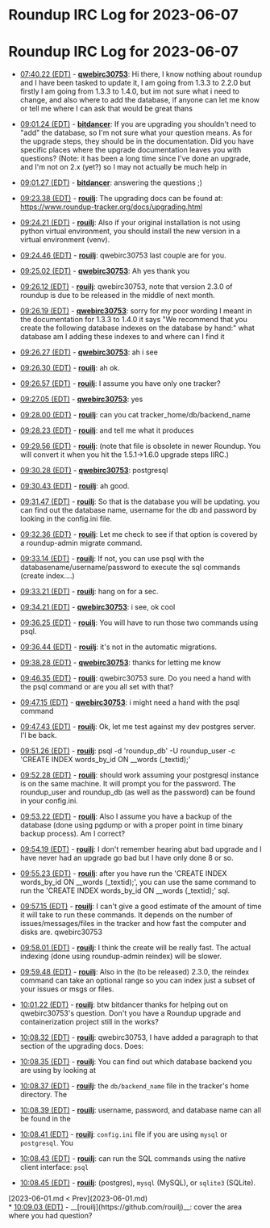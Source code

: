 # Roundup IRC Log for 2023-06-07 #
# Roundup IRC Log for 2023-06-07
* <a href="#07:40.22" id="07:40.22">07:40.22 (EDT)</a> - __[qwebirc30753](https://github.com/qwebirc30753)__: Hi there, I know nothing about roundup and I have been tasked to update it, I am going from 1.3.3 to 2.2.0 but firstly I am going from 1.3.3 to 1.4.0, but im not sure what i need to change, and also where to add the database, if anyone can let me know or tell me where I can ask that would be great thans

* <a href="#09:01.24" id="09:01.24">09:01.24 (EDT)</a> - __[bitdancer](https://github.com/bitdancer)__: If you are upgrading you shouldn't need to "add" the database, so I'm not sure what your question means.  As for the upgrade steps, they should be in the documentation.  Did you have specific places where the upgrade documentation leaves you with questions?  (Note: it has been a long time since I've done an upgrade, and I'm not on 2.x (yet?) so I may not actually be much help in
* <a href="#09:01.27" id="09:01.27">09:01.27 (EDT)</a> - __[bitdancer](https://github.com/bitdancer)__: answering the questions ;)

* <a href="#09:23.38" id="09:23.38">09:23.38 (EDT)</a> - __[rouilj](https://github.com/rouilj)__: The upgrading docs can be found at: <https://www.roundup-tracker.org/docs/upgrading.html>
* <a href="#09:24.21" id="09:24.21">09:24.21 (EDT)</a> - __[rouilj](https://github.com/rouilj)__: Also if your original installation is not using python virtual environment, you should install the new version in a virtual environment (venv).

* <a href="#09:24.46" id="09:24.46">09:24.46 (EDT)</a> - __[rouilj](https://github.com/rouilj)__: qwebirc30753 last couple are for you.
* <a href="#09:25.02" id="09:25.02">09:25.02 (EDT)</a> - __[qwebirc30753](https://github.com/qwebirc30753)__: Ah yes thank you

* <a href="#09:26.12" id="09:26.12">09:26.12 (EDT)</a> - __[rouilj](https://github.com/rouilj)__: qwebirc30753, note that version 2.3.0 of roundup is due to be released in the middle of next month.
* <a href="#09:26.19" id="09:26.19">09:26.19 (EDT)</a> - __[qwebirc30753](https://github.com/qwebirc30753)__: sorry for my poor wording I meant in the documentation for 1.3.3 to 1.4.0 it says  "We recommend that you create the following database indexes on the database by hand:" what database am I adding these indexes to and where can I find it
* <a href="#09:26.27" id="09:26.27">09:26.27 (EDT)</a> - __[qwebirc30753](https://github.com/qwebirc30753)__: ah i see

* <a href="#09:26.30" id="09:26.30">09:26.30 (EDT)</a> - __[rouilj](https://github.com/rouilj)__: ah ok.
* <a href="#09:26.57" id="09:26.57">09:26.57 (EDT)</a> - __[rouilj](https://github.com/rouilj)__: I assume you have only one tracker?
* <a href="#09:27.05" id="09:27.05">09:27.05 (EDT)</a> - __[qwebirc30753](https://github.com/qwebirc30753)__: yes

* <a href="#09:28.00" id="09:28.00">09:28.00 (EDT)</a> - __[rouilj](https://github.com/rouilj)__: can you cat tracker_home/db/backend_name
* <a href="#09:28.23" id="09:28.23">09:28.23 (EDT)</a> - __[rouilj](https://github.com/rouilj)__: and tell me what it produces

* <a href="#09:29.56" id="09:29.56">09:29.56 (EDT)</a> - __[rouilj](https://github.com/rouilj)__: (note that file is obsolete in newer Roundup. You will convert it when you hit the 1.5.1->1.6.0 upgrade steps IIRC.)
* <a href="#09:30.28" id="09:30.28">09:30.28 (EDT)</a> - __[qwebirc30753](https://github.com/qwebirc30753)__: postgresql

* <a href="#09:30.43" id="09:30.43">09:30.43 (EDT)</a> - __[rouilj](https://github.com/rouilj)__: ah good.

* <a href="#09:31.47" id="09:31.47">09:31.47 (EDT)</a> - __[rouilj](https://github.com/rouilj)__: So that is the database you will be updating. you can find out the database name, username for the db and password by looking in the config.ini file.
* <a href="#09:32.36" id="09:32.36">09:32.36 (EDT)</a> - __[rouilj](https://github.com/rouilj)__: Let me check to see if that option is covered by a roundup-admin migrate command.

* <a href="#09:33.14" id="09:33.14">09:33.14 (EDT)</a> - __[rouilj](https://github.com/rouilj)__: If not, you can use psql with the databasename/username/password to execute the sql commands (create index....)
* <a href="#09:33.21" id="09:33.21">09:33.21 (EDT)</a> - __[rouilj](https://github.com/rouilj)__: hang on for a sec.

* <a href="#09:34.21" id="09:34.21">09:34.21 (EDT)</a> - __[qwebirc30753](https://github.com/qwebirc30753)__: i see, ok cool

* <a href="#09:36.25" id="09:36.25">09:36.25 (EDT)</a> - __[rouilj](https://github.com/rouilj)__: You will have to run those two commands using psql.
* <a href="#09:36.44" id="09:36.44">09:36.44 (EDT)</a> - __[rouilj](https://github.com/rouilj)__: it's not in the automatic migrations.

* <a href="#09:38.28" id="09:38.28">09:38.28 (EDT)</a> - __[qwebirc30753](https://github.com/qwebirc30753)__: thanks for letting me know

* <a href="#09:46.35" id="09:46.35">09:46.35 (EDT)</a> - __[rouilj](https://github.com/rouilj)__: qwebirc30753 sure. Do you need a hand with the psql command or are you all set with that?

* <a href="#09:47.15" id="09:47.15">09:47.15 (EDT)</a> - __[qwebirc30753](https://github.com/qwebirc30753)__: i might need a hand with the psql command
* <a href="#09:47.43" id="09:47.43">09:47.43 (EDT)</a> - __[rouilj](https://github.com/rouilj)__: Ok, let me test against my dev postgres server. I'l be back.

* <a href="#09:51.26" id="09:51.26">09:51.26 (EDT)</a> - __[rouilj](https://github.com/rouilj)__: psql -d 'roundup_db'  -U roundup_user -c 'CREATE INDEX words_by_id ON __words (_textid);'

* <a href="#09:52.28" id="09:52.28">09:52.28 (EDT)</a> - __[rouilj](https://github.com/rouilj)__: should work assuming your postgresql instance is on the same machine. It will prompt you for the password. The roundup_user and roundup_db (as well as the password) can be found in your config.ini.
* <a href="#09:53.22" id="09:53.22">09:53.22 (EDT)</a> - __[rouilj](https://github.com/rouilj)__: Also I assume you have a backup of the database (done using pgdump or with a proper point in time binary backup process). Am I correct?

* <a href="#09:54.19" id="09:54.19">09:54.19 (EDT)</a> - __[rouilj](https://github.com/rouilj)__: I don't remember hearing abut  bad upgrade and I have never had an upgrade go bad but I have only done 8 or so.

* <a href="#09:55.23" id="09:55.23">09:55.23 (EDT)</a> - __[rouilj](https://github.com/rouilj)__: after you have run the 'CREATE INDEX words_by_id ON __words (_textid);', you can use the same command to run the 'CREATE INDEX words_by_id ON __words (_textid);' sql.

* <a href="#09:57.15" id="09:57.15">09:57.15 (EDT)</a> - __[rouilj](https://github.com/rouilj)__: I can't give a good estimate of the amount of time it will take to run these commands. It depends on the number of issues/messages/files in the tracker and how fast the computer and disks are. qwebirc30753

* <a href="#09:58.01" id="09:58.01">09:58.01 (EDT)</a> - __[rouilj](https://github.com/rouilj)__: I think the create will be really fast. The actual indexing (done using roundup-admin reindex) will be slower.

* <a href="#09:59.48" id="09:59.48">09:59.48 (EDT)</a> - __[rouilj](https://github.com/rouilj)__: Also in the (to be released) 2.3.0, the reindex command can take an optional range so you can index just a subset of your issues or msgs or files.

* <a href="#10:01.22" id="10:01.22">10:01.22 (EDT)</a> - __[rouilj](https://github.com/rouilj)__: btw bitdancer thanks for helping out on qwebirc30753's question. Don't you have a Roundup upgrade and containerization project still in the works?

* <a href="#10:08.32" id="10:08.32">10:08.32 (EDT)</a> - __[rouilj](https://github.com/rouilj)__: qwebirc30753, I have added a paragraph to that section of the upgrading docs. Does:
* <a href="#10:08.35" id="10:08.35">10:08.35 (EDT)</a> - __[rouilj](https://github.com/rouilj)__: You can find out which database backend you are using by looking at
* <a href="#10:08.37" id="10:08.37">10:08.37 (EDT)</a> - __[rouilj](https://github.com/rouilj)__: the ``db/backend_name`` file in the tracker's home directory. The
* <a href="#10:08.39" id="10:08.39">10:08.39 (EDT)</a> - __[rouilj](https://github.com/rouilj)__: username, password, and database name can all be found in the
* <a href="#10:08.41" id="10:08.41">10:08.41 (EDT)</a> - __[rouilj](https://github.com/rouilj)__: ``config.ini`` file if you are using ``mysql`` or ``postgresql``. You
* <a href="#10:08.43" id="10:08.43">10:08.43 (EDT)</a> - __[rouilj](https://github.com/rouilj)__: can run the SQL commands using the native client interface: ``psql``
* <a href="#10:08.45" id="10:08.45">10:08.45 (EDT)</a> - __[rouilj](https://github.com/rouilj)__: (postgres), ``mysql`` (MySQL), or ``sqlite3`` (SQLite).

<div class="inpage-footer">
[2023-06-01.md < Prev](2023-06-01.md)
</div>
* <a href="#10:09.03" id="10:09.03">10:09.03 (EDT)</a> - __[rouilj](https://github.com/rouilj)__: cover the area where you had  question?
